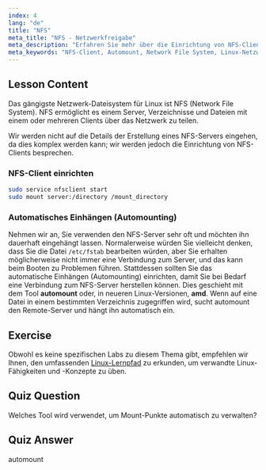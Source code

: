 ```yaml
---
index: 4
lang: "de"
title: "NFS"
meta_title: "NFS - Netzwerkfreigabe"
meta_description: "Erfahren Sie mehr über die Einrichtung von NFS-Clients und das automatische Einhängen in Linux. Verstehen Sie, wie Sie sich mit Netzwerk-Dateifreigaben verbinden und Automount für nahtlosen Zugriff verwenden."
meta_keywords: "NFS-Client, Automount, Network File System, Linux-Netzwerk, mount-Befehl, Linux-Tutorial, Anfänger"
---
```


## Lesson Content

Das gängigste Netzwerk-Dateisystem für Linux ist NFS (Network File System). NFS ermöglicht es einem Server, Verzeichnisse und Dateien mit einem oder mehreren Clients über das Netzwerk zu teilen.

Wir werden nicht auf die Details der Erstellung eines NFS-Servers eingehen, da dies komplex werden kann; wir werden jedoch die Einrichtung von NFS-Clients besprechen.

### NFS-Client einrichten

```bash
sudo service nfsclient start
sudo mount server:/directory /mount_directory
```

### Automatisches Einhängen (Automounting)

Nehmen wir an, Sie verwenden den NFS-Server sehr oft und möchten ihn dauerhaft eingehängt lassen. Normalerweise würden Sie vielleicht denken, dass Sie die Datei `/etc/fstab` bearbeiten würden, aber Sie erhalten möglicherweise nicht immer eine Verbindung zum Server, und das kann beim Booten zu Problemen führen. Stattdessen sollten Sie das automatische Einhängen (Automounting) einrichten, damit Sie bei Bedarf eine Verbindung zum NFS-Server herstellen können. Dies geschieht mit dem Tool **automount** oder, in neueren Linux-Versionen, **amd**. Wenn auf eine Datei in einem bestimmten Verzeichnis zugegriffen wird, sucht automount den Remote-Server und hängt ihn automatisch ein.

## Exercise

Obwohl es keine spezifischen Labs zu diesem Thema gibt, empfehlen wir Ihnen, den umfassenden [Linux-Lernpfad](https://labex.io/de/learn/linux) zu erkunden, um verwandte Linux-Fähigkeiten und -Konzepte zu üben.

## Quiz Question

Welches Tool wird verwendet, um Mount-Punkte automatisch zu verwalten?

## Quiz Answer

automount

